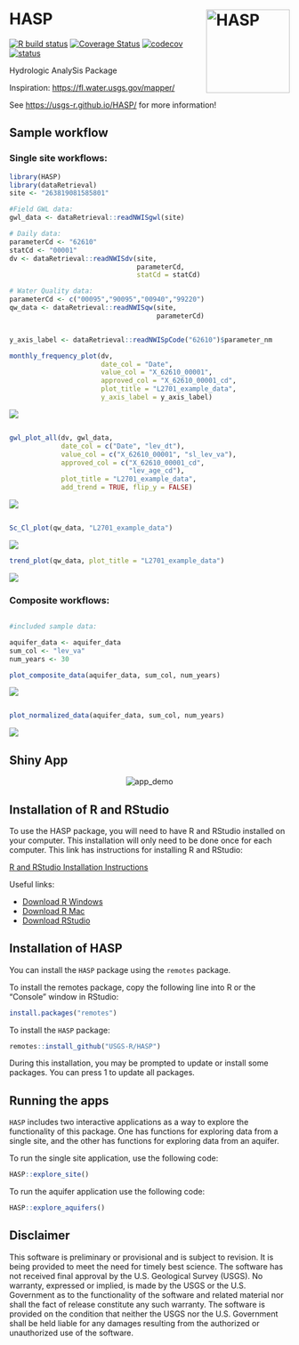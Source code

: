 # HASP <img src="man/figures/R_logo.png" alt="HASP" height="150px" align="right" />

[![R build
status](https://github.com/USGS-R/HASP/workflows/R-CMD-check/badge.svg)](https://github.com/USGS-R/HASP/actions)
[![Coverage
Status](https://coveralls.io/repos/github/USGS-R/HASP/badge.svg?branch=master)](https://coveralls.io/github/USGS-R/HASP?branch=master)
[![codecov](https://codecov.io/gh/USGS-R/HASP/branch/master/graph/badge.svg)](https://codecov.io/gh/USGS-R/HASP)
[![status](https://img.shields.io/badge/USGS-Research-blue.svg)](https://owi.usgs.gov/R/packages.html#research)

Hydrologic AnalySis Package

Inspiration: <https://fl.water.usgs.gov/mapper/>

See <https://usgs-r.github.io/HASP/> for more information\!

## Sample workflow

### Single site workflows:

``` r
library(HASP)
library(dataRetrieval)
site <- "263819081585801"

#Field GWL data:
gwl_data <- dataRetrieval::readNWISgwl(site)

# Daily data:
parameterCd <- "62610"
statCd <- "00001"
dv <- dataRetrieval::readNWISdv(site,
                                parameterCd,
                                statCd = statCd)

# Water Quality data:
parameterCd <- c("00095","90095","00940","99220")
qw_data <- dataRetrieval::readNWISqw(site,
                                     parameterCd)
```

``` r

y_axis_label <- dataRetrieval::readNWISpCode("62610")$parameter_nm

monthly_frequency_plot(dv,
                       date_col = "Date",
                       value_col = "X_62610_00001",
                       approved_col = "X_62610_00001_cd",
                       plot_title = "L2701_example_data",
                       y_axis_label = y_axis_label)
```

![](man/figures/README-graphs-1.png)<!-- -->

``` r

gwl_plot_all(dv, gwl_data, 
             date_col = c("Date", "lev_dt"),
             value_col = c("X_62610_00001", "sl_lev_va"),
             approved_col = c("X_62610_00001_cd",
                              "lev_age_cd"),
             plot_title = "L2701_example_data", 
             add_trend = TRUE, flip_y = FALSE)
```

![](man/figures/README-graphs-2.png)<!-- -->

``` r

Sc_Cl_plot(qw_data, "L2701_example_data")
```

![](man/figures/README-graphs-3.png)<!-- -->

``` r
trend_plot(qw_data, plot_title = "L2701_example_data")
```

![](man/figures/README-graphs-4.png)<!-- -->

### Composite workflows:

``` r

#included sample data:

aquifer_data <- aquifer_data
sum_col <- "lev_va"
num_years <- 30

plot_composite_data(aquifer_data, sum_col, num_years)
```

![](man/figures/README-example-1.png)<!-- -->

``` r

plot_normalized_data(aquifer_data, sum_col, num_years)
```

![](man/figures/README-example-2.png)<!-- -->

## Shiny App

<p align="center">

<img src="https://code.usgs.gov/water/stats/HASP/raw/master/man/figures/app.gif" alt="app_demo">

</p>

## Installation of R and RStudio

To use the HASP package, you will need to have R and RStudio installed
on your computer. This installation will only need to be done once for
each computer. This link has instructions for installing R and RStudio:

[R and RStudio Installation
Instructions](https://owi.usgs.gov/R/training-curriculum/installr/)

Useful links:

  - [Download R Windows](https://cran.r-project.org/bin/windows/base/)
  - [Download R Mac](https://cran.r-project.org/bin/macosx/)
  - [Download
    RStudio](https://www.rstudio.com/products/rstudio/download/)

## Installation of HASP

You can install the `HASP` package using the `remotes` package.

To install the remotes package, copy the following line into R or the
“Console” window in RStudio:

``` r
install.packages("remotes")
```

To install the `HASP` package:

``` r
remotes::install_github("USGS-R/HASP")
```

During this installation, you may be prompted to update or install some
packages. You can press 1 to update all packages.

## Running the apps

`HASP` includes two interactive applications as a way to explore the
functionality of this package. One has functions for exploring data from
a single site, and the other has functions for exploring data from an
aquifer.

To run the single site application, use the following code:

``` r
HASP::explore_site()
```

To run the aquifer application use the following code:

``` r
HASP::explore_aquifers()
```

## Disclaimer

This software is preliminary or provisional and is subject to revision.
It is being provided to meet the need for timely best science. The
software has not received final approval by the U.S. Geological Survey
(USGS). No warranty, expressed or implied, is made by the USGS or the
U.S. Government as to the functionality of the software and related
material nor shall the fact of release constitute any such warranty. The
software is provided on the condition that neither the USGS nor the U.S.
Government shall be held liable for any damages resulting from the
authorized or unauthorized use of the software.
